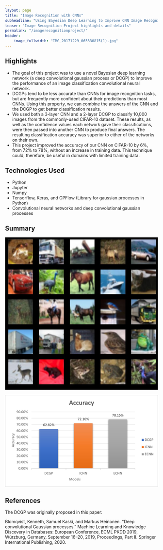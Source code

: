 ```yaml
---
layout: page
title: "Image Recognition with CNNs"
subheadline: "Using Bayesian Deep Learning to Improve CNN Image Recognition Accuracy"
teaser: "Image Recognition Project highlights and details"
permalink: "/imagerecognitionproject/"
header:
    image_fullwidth: "IMG_20171229_065330815(1).jpg"
---
```


## Highlights

* The goal of this project was to use a novel Bayesian deep learning network (a deep convolutional gaussian process or DCGP) to improve the performance of an image classification convolutional neural network. 
* DCGPs tend to be less accurate than CNNs for image recognition tasks, but are frequently more confident about their predictions than most CNNs. Using this property, we can combine the answers of the CNN and the DCGP to get better classification results. 
* We used both a 3-layer CNN and a 2-layer DCGP to classify 10,000 images from the commonly-used CIFAR-10 dataset. These results, as well as the confidence values each network gave their classifications, were then passed into another CNN to produce final answers. The resulting classification accuracy was superior to either of the networks on their own. 
* This project improved the accuracy of our CNN on CIFAR-10 by 6%, from 72% to 78%, without an increase in training data. This technique could, therefore, be useful in domains with limited training data. 

## Technologies Used

* Python
* Jupyter
* Numpy
* Tensorflow, Keras, and GPFlow (Library for gaussian processes in Python)
* Convolutional neural networks and deep convolutional gaussian processes

## Summary

![Sample CIFAR-10 Images](/assets/img/CIFAR10images.jpeg)

![CNN Project Results](/assets/img/CNNProjectresults.jpg)


## References

The DCGP was originally proposed in this paper:

Blomqvist, Kenneth, Samuel Kaski, and Markus Heinonen. "Deep convolutional Gaussian processes." Machine Learning and Knowledge Discovery in Databases: European Conference, ECML PKDD 2019, Würzburg, Germany, September 16–20, 2019, Proceedings, Part II. Springer International Publishing, 2020.
